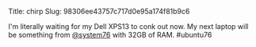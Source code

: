 Title: chirp
Slug: 98306ee43757c717d0e95a174f81b9c6

I'm literally waiting for my Dell XPS13 to conk out now. My next laptop will be something from <a href="http://twitter.com/system76">@system76</a> with 32GB of RAM. #ubuntu76
